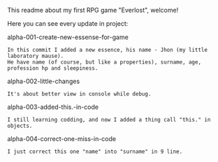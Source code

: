 This readme about my first RPG game "Everlost", welcome!

Here you can see every update in project:

alpha-001-create-new-essense-for-game

    In this commit I added a new essence, his name - Jhon (my little laboratory mause).
    He have name (of course, but like a properties), surname, age, profession hp and sleepiness.

alpha-002-little-changes

    It's about better view in console while debug.

alpha-003-added-this.-in-code

    I still learning codding, and now I added a thing call "this." in objects.

alpha-004-correct-one-miss-in-code

    I just correct this one "name" into "surname" in 9 line.